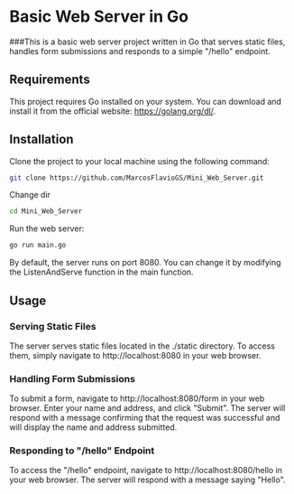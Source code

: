 # Basic Web Server in Go
###This is a basic web server project written in Go that serves static files, handles form submissions and responds to a simple "/hello" endpoint.

## Requirements
This project requires Go installed on your system. You can download and install it from the official website: https://golang.org/dl/.

## Installation
Clone the project to your local machine using the following command:

```sh
git clone https://github.com/MarcosFlavioGS/Mini_Web_Server.git
```
Change dir

```sh
cd Mini_Web_Server
```

Run the web server:

```sh
go run main.go
```

By default, the server runs on port 8080. You can change it by modifying the ListenAndServe function in the main function.

## Usage
### Serving Static Files
The server serves static files located in the ./static directory. To access them, simply navigate to http://localhost:8080 in your web browser.

### Handling Form Submissions
To submit a form, navigate to http://localhost:8080/form in your web browser. Enter your name and address, and click "Submit". The server will respond with a message confirming that the request was successful and will display the name and address submitted.

### Responding to "/hello" Endpoint
To access the "/hello" endpoint, navigate to http://localhost:8080/hello in your web browser. The server will respond with a message saying "Hello".

